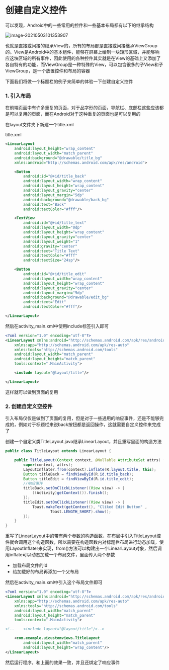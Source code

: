 # 创建自定义控件

可以发现，Android中的一些常用的控件和一些基本布局都有以下的继承结构

![image-20210503101353907](http://cdn.noteblogs.cn/image-20210503101353907.png)

也就是直接或间接的继承View的，所有的布局都是直接或间接继承ViewGroup的。View是Android中的基本组件，能够在屏幕上绘制一块矩形区域，并能够响应这块区域的所有事件，因此使用的各种控件其实就是在View的基础上又添加了各自特有的功能，而ViewGroup是一种特殊的View，可以包含很多的子View和子ViewGroup，是一个放置控件和布局的容器

下面我们将做一个标题栏的例子来简单的体验一下创建自定义控件

### 1. 引入布局

在前端页面中有许多重复的页面，对于品字形的页面，导航栏、底部栏这些应该都是可以复用的页面，而在Android对于这种重复的页面也是可以复用的

在layout文件夹下新建一个title.xml

title.xml

```xml
<LinearLayout
    android:layout_height="wrap_content"
    android:layout_width="match_parent"
    android:background="@drawable/title_bg"
    xmlns:android="http://schemas.android.com/apk/res/android">

    <Button
        android:id="@+id/title_back"
        android:layout_width="wrap_content"
        android:layout_height="wrap_content"
        android:layout_gravity="center"
        android:layout_margin="5dp"
        android:background="@drawable/back_bg"
        android:text="Back"
        android:textColor="#fff"/>

    <TextView
        android:id="@+id/title_text"
        android:layout_width="0dp"
        android:layout_height="wrap_content"
        android:layout_gravity="center"
        android:layout_weight="1"
        android:gravity="center"
        android:text="Title Text"
        android:textColor="#fff"
        android:textSize="24sp"/>

    <Button
        android:id="@+id/title_edit"
        android:layout_width="wrap_content"
        android:layout_height="wrap_content"
        android:layout_gravity="center"
        android:layout_margin="5dp"
        android:background="@drawable/edit_bg"
        android:text="Edit"
        android:textColor="#fff"/>

</LinearLayout>
```

然后在activity_main.xml中使用include标签引入即可

```xml
<?xml version="1.0" encoding="utf-8"?>
<LinearLayout xmlns:android="http://schemas.android.com/apk/res/android"
    xmlns:app="http://schemas.android.com/apk/res-auto"
    xmlns:tools="http://schemas.android.com/tools"
    android:layout_width="match_parent"
    android:layout_height="match_parent"
    tools:context=".MainActivity">

    <include layout="@layout/title"/>

</LinearLayout>
```

这样就可以做到页面的复用

### 2. 创建自定义空控件

引入布局仅仅是做到了页面的复用，但是对于一些通用的响应事件，还是不能够完成的，例如对于标题栏来说back按钮都是返回操作，这就需要自定义控件来完成了

创建一个自定义类TitleLayout.java继承LinearLayout，并且重写里面的构造方法

```java
public class TitleLayout extends LinearLayout {

    public TitleLayout(Context context, @Nullable AttributeSet attrs) {
        super(context, attrs);
        LayoutInflater.from(context).inflate(R.layout.title, this);
        Button titleBack = findViewById(R.id.title_back);
        Button titleEdit = findViewById(R.id.title_edit);
        //响应事件
        titleBack.setOnClickListener((View view) -> {
            ((Activity)getContext()).finish();
        });
        titleEdit.setOnClickListener((View view) -> {
            Toast.makeText(getContext(), "Cliked Edit Button" ,
                    Toast.LENGTH_SHORT).show();
        });
    }
}
```

重写了LinearLayout中的带有两个参数的构造函数，在布局中引入TitleLayout控件就会调用这个构造函数，所以需要在构造函数内对标题栏布局进行动态加载，使用LayoutInflater来实现，from()方法可以构建出一个LinearLayout对象，然后调用inflate可以动态加载一个布局文件，里面传入两个参数

- 加载布局文件的id
- 给加载好的布局再添加一个父布局

然后在activity_main.xml中引入这个布局文件即可

```xml
<?xml version="1.0" encoding="utf-8"?>
<LinearLayout xmlns:android="http://schemas.android.com/apk/res/android"
    xmlns:app="http://schemas.android.com/apk/res-auto"
    xmlns:tools="http://schemas.android.com/tools"
    android:layout_width="match_parent"
    android:layout_height="match_parent"
    tools:context=".MainActivity">

<!--    <include layout="@layout/title"/>-->

    <com.example.uicustomviews.TitleLayout
        android:layout_width="match_parent"
        android:layout_height="wrap_content"/>
</LinearLayout>
```

然后运行程序，和上面的效果一致，并且还绑定了响应事件